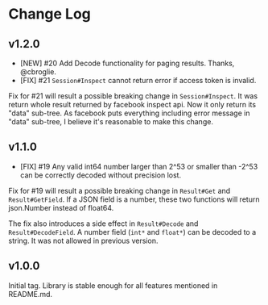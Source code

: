 # Change Log #

## v1.2.0 ##

* [NEW] #20 Add Decode functionality for paging results. Thanks, @cbroglie.
* [FIX] #21 `Session#Inspect` cannot return error if access token is invalid.

Fix for #21 will result a possible breaking change in `Session#Inspect`. It was return whole result returned by facebook inspect api. Now it only return its "data" sub-tree. As facebook puts everything including error message in "data" sub-tree, I believe it's reasonable to make this change.

## v1.1.0 ##

* [FIX] #19 Any valid int64 number larger than 2^53 or smaller than -2^53 can be correctly decoded without precision lost.

Fix for #19 will result a possible breaking change in `Result#Get` and `Result#GetField`. If a JSON field is a number, these two functions will return json.Number instead of float64.

The fix also introduces a side effect in `Result#Decode` and `Result#DecodeField`. A number field (`int*` and `float*`) can be decoded to a string. It was not allowed in previous version.

## v1.0.0 ##

Initial tag. Library is stable enough for all features mentioned in README.md.